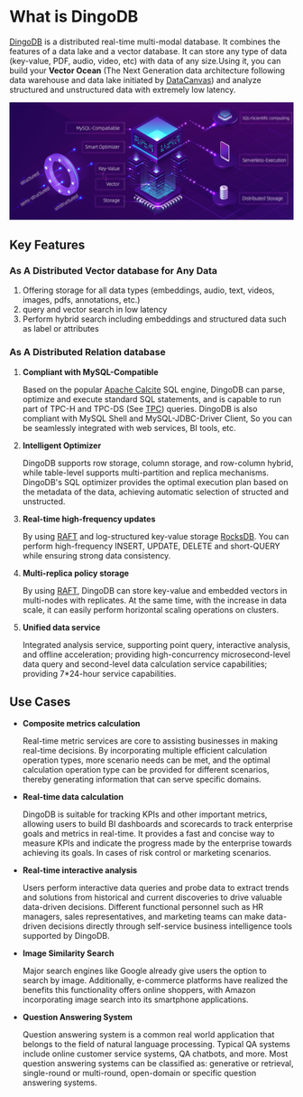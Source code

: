 # What is DingoDB

[DingoDB](https://github.com/dingodb/dingo) is a distributed real-time multi-modal database. It combines the features of a data lake and a vector database. It can store any type of data (key-value, PDF, audio, video, etc) with data of any size.Using it, you can build your **Vector Ocean** (The Next Generation data architecture following data warehouse and data lake initiated by [DataCanvas](https://www.datacanvas.com/)) and analyze structured and unstructured data with extremely low latency.

![Dingo stack](../images/dingo_stack.png)

## Key Features

### As A Distributed Vector database for Any Data

1. Offering storage for all data types (embeddings, audio, text, videos, images, pdfs, annotations, etc.)
2. query and vector search in low latency 
3. Perform hybrid search including embeddings and structured data such as label or attributes

### As A Distributed Relation database


1. **Compliant with MySQL-Compatible**

   Based on the popular [Apache Calcite](https://calcite.apache.org/) SQL engine, DingoDB can parse, optimize and
   execute standard SQL statements, and is capable to run part of TPC-H and TPC-DS (See [TPC](http://www.tpc.org/))
   queries. DingoDB is also compliant with MySQL Shell and MySQL-JDBC-Driver Client, So you can be seamlessly integrated with web services, BI tools, etc.

2. **Intelligent Optimizer**

   DingoDB supports row storage, column storage, and row-column hybrid, while table-level supports multi-partition and 
   replica mechanisms. DingoDB's SQL optimizer provides the optimal execution plan based on the metadata of the data, 
   achieving automatic selection of structed and unstructed.

3. **Real-time high-frequency updates** 

   By using [RAFT](https://raft.github.io/) and log-structured key-value storage [RocksDB](https://rocksdb.org/). You can perform high-frequency INSERT, UPDATE, DELETE and short-QUERY while ensuring strong data consistency.  

4. **Multi-replica policy storage**

   By using [RAFT](https://raft.github.io/), DingoDB can store key-value and embedded vectors in multi-nodes with replicates. At the same time, with the increase in data scale, it can easily perform horizontal scaling operations on clusters.

5. **Unified data service** 

   Integrated analysis service, supporting point query, interactive analysis, and offline acceleration; providing 
   high-concurrency microsecond-level data query and second-level data calculation service capabilities; providing 
   7*24-hour service capabilities.


## Use Cases

- **Composite metrics calculation**
   
    Real-time metric services are core to assisting businesses in making real-time decisions. By incorporating multiple efficient calculation operation types, more scenario needs can be met, and the optimal calculation operation type can be provided for different scenarios, thereby generating information that can serve specific domains.

- **Real-time data calculation**
   
    DingoDB is suitable for tracking KPIs and other important metrics, allowing users to build BI dashboards and scorecards to track enterprise goals and metrics in real-time. It provides a fast and concise way to measure KPIs and indicate the progress made by the enterprise towards achieving its goals. In cases of risk control or marketing scenarios.

- **Real-time interactive analysis**

  Users perform interactive data queries and probe data to extract trends and solutions from historical and current discoveries to drive valuable data-driven decisions. Different functional personnel such as HR managers, sales representatives, and marketing teams can make data-driven decisions directly through self-service business intelligence tools supported by DingoDB.

- **Image Similarity Search**

  Major search engines like Google already give users the option to search by image. Additionally, e-commerce platforms have realized the benefits this functionality offers online shoppers, with Amazon incorporating image search into its smartphone applications.

- **Question Answering System**

   Question answering system is a common real world application that belongs to the field of natural language processing. Typical QA systems include online customer service systems, QA chatbots, and more. Most question answering systems can be classified as: generative or retrieval, single-round or multi-round, open-domain or specific question answering systems.

